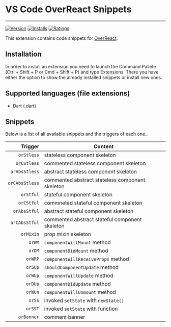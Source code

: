 # VS Code OverReact Snippets
-------------------

[![Version](http://vsmarketplacebadge.apphb.com/version/JaceHensley.over-react-snippets.svg)](https://marketplace.visualstudio.com/items?itemName=JaceHensley.over-react-snippets)
[![Installs](http://vsmarketplacebadge.apphb.com/installs/JaceHensley.over-react-snippets.svg)](https://marketplace.visualstudio.com/items?itemName=JaceHensley.over-react-snippets)
[![Ratings](https://vsmarketplacebadge.apphb.com/rating/JaceHensley.over-react-snippets.svg)](https://marketplace.visualstudio.com/items?itemName=JaceHensley.over-react-snippets)

This extension contains code snippets for [OverReact][over_react].

## Installation

In order to install an extension you need to launch the Command Pallete (Ctrl + Shift + P or Cmd + Shift + P) and type Extensions.
There you have either the option to show the already installed snippets or install new ones.

## Supported languages (file extensions)
* Dart (.dart)

## Snippets

Below is a list of all available snippets and the triggers of each one..

| Trigger  | Content |
| -------: | ------- |
| `orStless`   | stateless component skeleton |
| `orCStless`   | commented stateless component skeleton |
| `orAbsStless`  | abstract stateless component skeleton |
| `orCAbsStless`  | commented abstract stateless component skeleton |
| `orStful`   | stateful component skeleton |
| `orCStful`   | commneted stateful component skeleton |
| `orAbsStful`  | abstract stateful component skeleton |
| `orCAbsStful`  | commented abstract stateful component skeleton |
| `orMixin`  | prop mixin skeleton |
| `orWM`  | `componentWillMount` method |
| `orDM`  | `componentDidMount` method |
| `orWRP`  | `componentWillReceiveProps` method |
| `orSUp`  | `shouldComponentUpdate` method |
| `orWUp`  | `componentWillUpdate` method |
| `orDUp`  | `componentDidUpdate` method |
| `orWUn`  | `componentWillUnmount` method |
| `orSS`  | invoked `setState` with `newState()` |
| `orSST`  | invoked `setState` with function |
| `orBanner`  | comment banner |

[over_react]: https://workiva.github.io/over_react/
